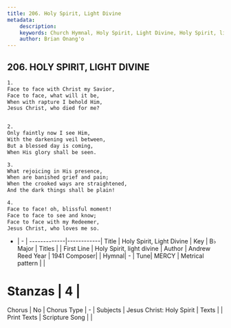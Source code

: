 ```yaml
---
title: 206. Holy Spirit, Light Divine
metadata:
    description: 
    keywords: Church Hymnal, Holy Spirit, Light Divine, Holy Spirit, light divine, 
    author: Brian Onang'o
---
```



## 206. HOLY SPIRIT, LIGHT DIVINE

```txt
1.
Face to face with Christ my Savior,
Face to face, what will it be,
When with rapture I behold Him,
Jesus Christ, who died for me?


2.
Only faintly now I see Him,
With the darkening veil between,
But a blessed day is coming,
When His glory shall be seen.

3.
What rejoicing in His presence,
When are banished grief and pain;
When the crooked ways are straightened,
And the dark things shall be plain!

4.
Face to face! oh, blissful moment!
Face to face to see and know;
Face to face with my Redeemer,
Jesus Christ, who loves me so.
```

- |   -  |
-------------|------------|
Title | Holy Spirit, Light Divine |
Key | B♭ Major |
Titles |  |
First Line | Holy Spirit, light divine |
Author | Andrew Reed
Year | 1941
Composer|  |
Hymnal|  - |
Tune| MERCY |
Metrical pattern | |
# Stanzas | 4 |
Chorus | No |
Chorus Type | - |
Subjects | Jesus Christ: Holy Spirit |
Texts |  |
Print Texts | 
Scripture Song |  |
  
